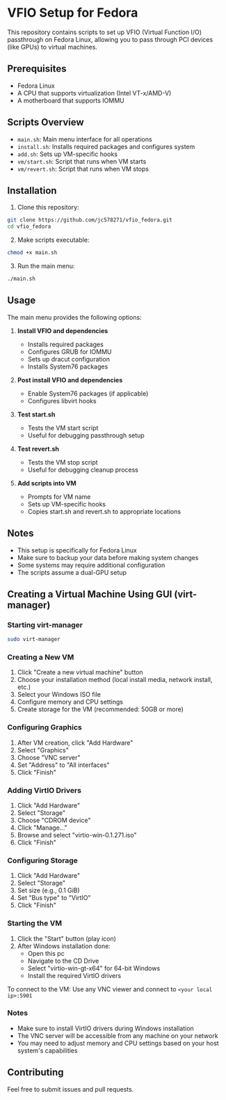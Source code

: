 # VFIO Setup for Fedora

This repository contains scripts to set up VFIO (Virtual Function I/O) passthrough on Fedora Linux, allowing you to pass through PCI devices (like GPUs) to virtual machines.

## Prerequisites

- Fedora Linux
- A CPU that supports virtualization (Intel VT-x/AMD-V)
- A motherboard that supports IOMMU

## Scripts Overview

- `main.sh`: Main menu interface for all operations
- `install.sh`: Installs required packages and configures system
- `add.sh`: Sets up VM-specific hooks
- `vm/start.sh`: Script that runs when VM starts
- `vm/revert.sh`: Script that runs when VM stops

## Installation

1. Clone this repository:
```bash
git clone https://github.com/jc578271/vfio_fedora.git
cd vfio_fedora
```

2. Make scripts executable:
```bash
chmod +x main.sh
```

3. Run the main menu:
```bash
./main.sh
```

## Usage

The main menu provides the following options:

1. **Install VFIO and dependencies**
   - Installs required packages
   - Configures GRUB for IOMMU
   - Sets up dracut configuration
   - Installs System76 packages

2. **Post install VFIO and dependencies**
   - Enable System76 packages (if applicable)
   - Configures libvirt hooks

3. **Test start.sh**
   - Tests the VM start script
   - Useful for debugging passthrough setup

4. **Test revert.sh**
   - Tests the VM stop script
   - Useful for debugging cleanup process

5. **Add scripts into VM**
   - Prompts for VM name
   - Sets up VM-specific hooks
   - Copies start.sh and revert.sh to appropriate locations

## Notes

- This setup is specifically for Fedora Linux
- Make sure to backup your data before making system changes
- Some systems may require additional configuration
- The scripts assume a dual-GPU setup

## Creating a Virtual Machine Using GUI (virt-manager)

### Starting virt-manager
```bash
sudo virt-manager
```

### Creating a New VM
1. Click "Create a new virtual machine" button
2. Choose your installation method (local install media, network install, etc.)
3. Select your Windows ISO file
4. Configure memory and CPU settings
5. Create storage for the VM (recommended: 50GB or more)

### Configuring Graphics
1. After VM creation, click "Add Hardware"
2. Select "Graphics"
3. Choose "VNC server"
4. Set "Address" to "All interfaces"
5. Click "Finish"

### Adding VirtIO Drivers
1. Click "Add Hardware"
2. Select "Storage"
3. Choose "CDROM device"
4. Click "Manage..."
5. Browse and select "virtio-win-0.1.271.iso"
6. Click "Finish"

### Configuring Storage
1. Click "Add Hardware"
2. Select "Storage"
3. Set size (e.g., 0.1 GiB)
4. Set "Bus type" to "VirtIO"
5. Click "Finish"

### Starting the VM
1. Click the "Start" button (play icon)
2. After Windows installation done:
   - Open this pc
   - Navigate to the CD Drive
   - Select "virtio-win-gt-x64" for 64-bit Windows
   - Install the required VirtIO drivers

To connect to the VM: Use any VNC viewer and connect to `<your local ip>:5901`

### Notes
- Make sure to install VirtIO drivers during Windows installation
- The VNC server will be accessible from any machine on your network
- You may need to adjust memory and CPU settings based on your host system's capabilities

## Contributing

Feel free to submit issues and pull requests.
